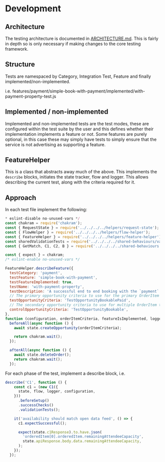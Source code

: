 # Development

## Architecture

The testing architecture is documented in [ARCHITECTURE.md](http://architecture.md). This is fairly in depth so is only necessary if making changes to the core testing framework.

## Structure

Tests are namespaced by Category, Integration Test, Feature and finally implemented/non-implemented.

i.e. features/payment/simple-book-with-payment/implemented/with-payment-property-test.js

## Implemented / non-implemented

Implemented and non-implemented tests are the test modes, these are configured within the test suite by the user and this defines whether their implementation implements a feature or not. Some features are purely optional, in this case these may simply have tests to simply ensure that the service is not advertising as supporting a feature.

## FeatureHelper

This is a class that abstracts away much of the above. This implements the `describe` blocks, initiates the state tracker, flow and logger. This allows describing the current test, along with the criteria required for it.

## Approach

In each test file implement the following:

```jsx
* eslint-disable no-unused-vars */
const chakram = require('chakram');
const { RequestState } = require('../../../../helpers/request-state');
const { FlowHelper } = require('../../../../helpers/flow-helper');
const { FeatureHelper } = require('../../../../helpers/feature-helper');
const sharedValidationTests = require('../../../../shared-behaviours/validation');
const { GetMatch, C1, C2, B } = require('../../../../shared-behaviours');

const { expect } = chakram;
/* eslint-enable no-unused-vars */

FeatureHelper.describeFeature({
  testCategory: 'payment',
  testFeature: 'simple-book-with-payment',
  testFeatureImplemented: true,
  testName: 'with-payment-property',
  testDescription: 'A successful end to end booking with the `payment` property included.',
  // The primary opportunity criteria to use for the primary OrderItem under test
  testOpportunityCriteria: 'TestOpportunityBookablePaid',
  // The secondary opportunity criteria to use for multiple OrderItem tests
  controlOpportunityCriteria: 'TestOpportunityBookable',
},
function (configuration, orderItemCriteria, featureIsImplemented, logger, state, flow) {
  beforeAll(async function () {
    await state.createOpportunity(orderItemCriteria);

    return chakram.wait();
  });

  afterAll(async function () {
    await state.deleteOrder();
    return chakram.wait();
  });
```

For each phase of the test, implement a describe block, i.e.

```jsx
describe('C1', function () {
    const c1 = (new C1({
      state, flow, logger, configuration,
    }))
      .beforeSetup()
      .successChecks()
      .validationTests();

    it('availability should match open data feed', () => {
      c1.expectSuccessful();

      expect(state.c1Response).to.have.json(
        'orderedItem[0].orderedItem.remainingAttendeeCapacity',
        state.apiResponse.body.data.remainingAttendeeCapacity,
      );
    });
  });
```
